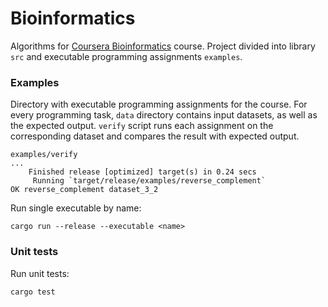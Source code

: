 # Bioinformatics

Algorithms for [Coursera Bioinformatics][coursera-bioinformatics]
course. Project divided into library `src` and executable programming
assignments `examples`.

### Examples

Directory with executable programming assignments for the course. For every
programming task, `data` directory contains input datasets, as well as the
expected output. `verify` script runs each assignment on the corresponding
dataset and compares the result with expected output.

``` shell
examples/verify
...
    Finished release [optimized] target(s) in 0.24 secs
     Running `target/release/examples/reverse_complement`
OK reverse_complement dataset_3_2
```

Run single executable by name:

``` shell
cargo run --release --executable <name>
```

### Unit tests

Run unit tests:

``` shell
cargo test
```

[coursera-bioinformatics]: https://www.coursera.org/specializations/bioinformatics
